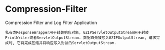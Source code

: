 # Compression-Filter
Compression Filter and Log Filter Application

    私有类ResponseWrapper用于封装响应对象, GZIPServletOutputStream用于封装PrintWriter或者ServletOutputStream. 数据首先被写入GZIPOutputStream, 请求完成时, 它将完成压缩并将响应写入封装的ServletOutputStream.